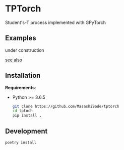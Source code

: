 # TPTorch

Student's-T process implemented with GPyTorch 

## Examples

under construction

[see also](https://github.com/MasashiSode/tptorch/tree/master/examples)

## Installation

**Requirements**:

- Python >= 3.6.5

  ```sh
  git clone https://github.com/MasashiSode/tptorch
  cd tptoch
  pip install .
  ```

## Development

  ```sh
  poetry install
  ```
